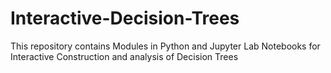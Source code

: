 # Interactive-Decision-Trees
This repository contains Modules in Python and Jupyter Lab Notebooks for Interactive Construction and analysis of Decision Trees
